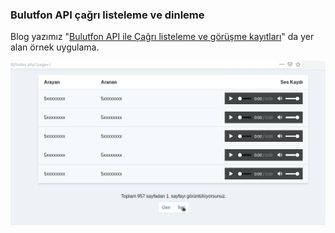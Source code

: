 ### Bulutfon API çağrı listeleme ve dinleme

Blog yazımız "[Bulutfon API ile Çağrı listeleme ve görüşme kayıtları](https://www.bulutfon.com/bulutfon-api-ile-cagri-listeleme-ve-gorusme-kayitlari)" da yer alan örnek uygulama.

![alt text](./sayfalama.gif "Logo Title Text 1")
